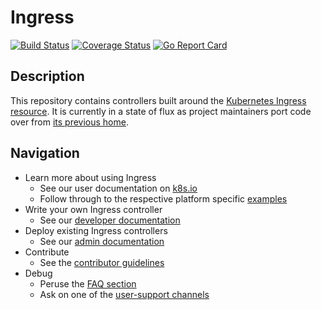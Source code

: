 # Ingress

[![Build Status](https://travis-ci.org/kubernetes/ingress.svg?branch=master)](https://travis-ci.org/kubernetes/ingress)
[![Coverage Status](https://coveralls.io/repos/github/kubernetes/ingress/badge.svg?branch=master)](https://coveralls.io/github/kubernetes/ingress)
[![Go Report Card](https://goreportcard.com/badge/github.com/kubernetes/ingress)](https://goreportcard.com/report/github.com/kubernetes/ingress)

## Description

This repository contains controllers built around the [Kubernetes Ingress resource](http://kubernetes.io/docs/user-guide/ingress/).
It is currently in a state of flux as project maintainers port code over from [its previous home](https://github.com/kubernetes/contrib/tree/master/ingress).

## Navigation

* Learn more about using Ingress
     * See our user documentation on [k8s.io](http://kubernetes.io/docs/user-guide/ingress/)
     * Follow through to the respective platform specific [examples](examples/README.md)
* Write your own Ingress controller
    * See our [developer documentation](docs/dev/README.md)
* Deploy existing Ingress controllers
    * See our [admin documentation](docs/admin.md)
* Contribute
    * See the [contributor guidelines](CONTRIBUTING.md)
* Debug
    * Peruse the [FAQ section](docs/faq/README.md)
    * Ask on one of the [user-support channels](CONTRIBUTING.md#support-channels)

